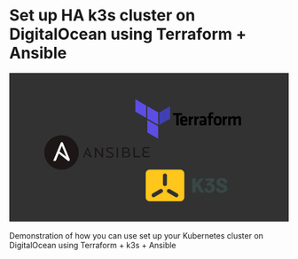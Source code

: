# Set up HA k3s cluster on DigitalOcean using Terraform + Ansible

![ansible_terraform_k3s](./assets/ansible_terraform_k3s.png)

Demonstration of how you can use set up your Kubernetes cluster on DigitalOcean using Terraform + k3s + Ansible

#
